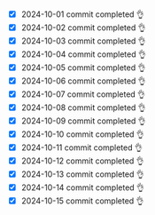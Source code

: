 - [x] 2024-10-01 commit completed 👌
- [x] 2024-10-02 commit completed 👌
- [x] 2024-10-03 commit completed 👌
- [x] 2024-10-04 commit completed 👌
- [x] 2024-10-05 commit completed 👌
- [x] 2024-10-06 commit completed 👌
- [x] 2024-10-07 commit completed 👌
- [x] 2024-10-08 commit completed 👌
- [x] 2024-10-09 commit completed 👌
- [x] 2024-10-10 commit completed 👌
- [x] 2024-10-11 commit completed 👌
- [x] 2024-10-12 commit completed 👌
- [x] 2024-10-13 commit completed 👌
- [x] 2024-10-14 commit completed 👌
- [x] 2024-10-15 commit completed 👌
